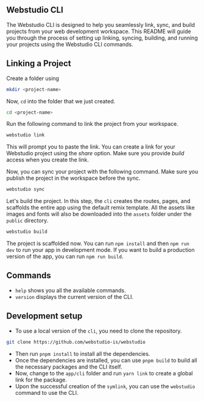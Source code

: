 ## Webstudio CLI

The Webstudio CLI is designed to help you seamlessly link, sync, and build projects from your web development workspace. This README will guide you through the process of setting up linking, syncing, building, and running your projects using the Webstudio CLI commands.

## Linking a Project

Create a folder using

```sh
mkdir <project-name>
```

Now, `cd` into the folder that we just created.

```sh
cd <project-name>
```

Run the following command to link the project from your workspace.

```sh
webstudio link
```

This will prompt you to paste the link. You can create a link for your Webstudio project using the _share_ option. Make sure you provide _build_ access when you create the link.

Now, you can sync your project with the following command. Make sure you publish the project in the workspace before the sync.

```sh
webstudio sync
```

Let's build the project. In this step, the `cli` creates the routes, pages, and scaffolds the entire app using the default remix template. All the assets like images and fonts will also be downloaded into the `assets` folder under the `public` directory.

```sh
webstudio build
```

The project is scaffolded now. You can run `npm install` and then `npm run dev` to run your app in development mode. If you want to build a production version of the app, you can run `npm run build`.

## Commands

- `help` shows you all the available commands.
- `version` displays the current version of the CLI.

## Development setup

- To use a local version of the `cli`, you need to clone the repository.

```sh
git clone https://github.com/webstudio-is/webstudio
```

- Then run `pnpm install` to install all the dependencies.
- Once the dependencies are installed, you can use `pnpm build` to build all the necessary packages and the CLI itself.
- Now, change to the `app/cli` folder and run `yarn link` to create a global link for the package.
- Upon the successful creation of the `symlink`, you can use the `webstudio` command to use the CLI.
